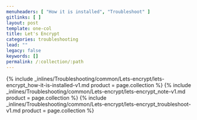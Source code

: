 ```yaml
---
menuheaders: [ "How it is installed", "Troubleshoot" ]
gitlinks: [ ]
layout: post
template: one-col
title: Let's Encrypt
categories: troubleshooting
lead: ""
legacy: false
keywords: []
permalink: /:collection/:path
---
```



<a href="#how-it-is-installed"></a>{% include _inlines/Troubleshooting/common/Lets-encrypt/lets-encrypt_how-it-is-installed-v1.md  product = page.collection %}
{% include _inlines/Troubleshooting/common/Lets-encrypt/lets-encrypt_note-v1.md  product = page.collection %}
<a href="#troubleshoot"></a>{% include _inlines/Troubleshooting/common/Lets-encrypt/lets-encrypt_troubleshoot-v1.md  product = page.collection %}